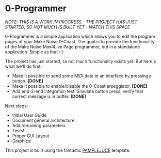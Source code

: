# 0-Programmer

_NOTE: THIS IS A WORK IN PROGRESS - THE PROJECT HAS JUST STARTED, SO NOT MUCH IS BUILT YET - WATCH THIS SPACE_

0-Programmer is a simple application which allows you to edit the program pages of your Make Noise 0-Coast. The goal is to provide the functionality of the Make Noise Max4Live Page programmer, but in a standalone application. Simple as that :-)

The project has just started, so not much functionality exists yet. But here's what we'll do first:

* Make it possible to send some MIDI data to an interface by pressing a button. **[DONE]**
* Make it possible to enable/disable the 0-Coast arpeggiator. **[DONE]**
* Add end-2-end integration test: Simulate button press, verify that correct message is in buffer. **[DONE]**

Next steps:
* Initial User Guide
* Document general architecture
* Add remaining parameters
* Tests!
* Proper GUI Layout
* Graphics!

This project is built using the fantastic [PAMPLEJUCE](https://github.com/sudara/pamplejuce) template.
